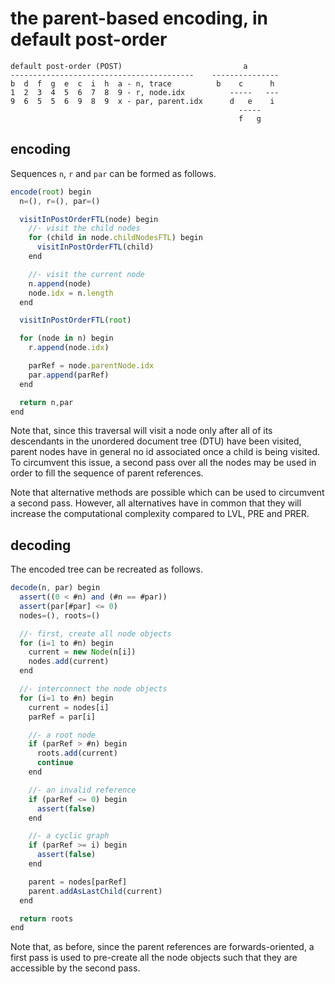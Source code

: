 
<!-- ======================================================================= -->
# the parent-based encoding, in default post-order

```
default post-order (POST)                           a
-----------------------------------------    ---------------
b  d  f  g  e  c  i  h  a - n, trace          b    c      h
1  2  3  4  5  6  7  8  9 - r, node.idx          -----   ---
9  6  5  5  6  9  8  9  x - par, parent.idx      d   e    i
                                                   -----
                                                   f   g
```

<!-- ======================================================================= -->
## encoding

Sequences `n`, `r` and `par` can be formed as follows.

```js
encode(root) begin
  n=(), r=(), par=()

  visitInPostOrderFTL(node) begin
    //- visit the child nodes
    for (child in node.childNodesFTL) begin
      visitInPostOrderFTL(child)
    end

    //- visit the current node
    n.append(node)
    node.idx = n.length
  end

  visitInPostOrderFTL(root)

  for (node in n) begin
    r.append(node.idx)

    parRef = node.parentNode.idx
    par.append(parRef)
  end

  return n,par
end
```

Note that, since this traversal will visit a node only after all of its
descendants in the unordered document tree (DTU) have been visited, parent
nodes have in general no id associated once a child is being visited. To
circumvent this issue, a second pass over all the nodes may be used in
order to fill the sequence of parent references.

Note that alternative methods are possible which can be used to circumvent a
second pass. However, all alternatives have in common that they will increase
the computational complexity compared to LVL, PRE and PRER.

<!-- ======================================================================= -->
## decoding

The encoded tree can be recreated as follows.

```js
decode(n, par) begin
  assert((0 < #n) and (#n == #par))
  assert(par[#par] <= 0)
  nodes=(), roots=()

  //- first, create all node objects
  for (i=1 to #n) begin
    current = new Node(n[i])
    nodes.add(current)
  end

  //- interconnect the node objects
  for (i=1 to #n) begin
    current = nodes[i]
    parRef = par[i]

    //- a root node
    if (parRef > #n) begin
      roots.add(current)
      continue
    end

    //- an invalid reference
    if (parRef <= 0) begin
      assert(false)
    end

    //- a cyclic graph
    if (parRef >= i) begin
      assert(false)
    end

    parent = nodes[parRef]
    parent.addAsLastChild(current)
  end

  return roots
end
```

Note that, as before, since the parent references are forwards-oriented,
a first pass is used to pre-create all the node objects such that they are
accessible by the second pass.
